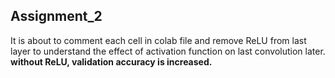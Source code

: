## Assignment_2 
It is about to comment each cell in colab file and remove ReLU from last layer to understand the effect of activation function on last convolution later. 
<b> without ReLU, validation accuracy is increased.
